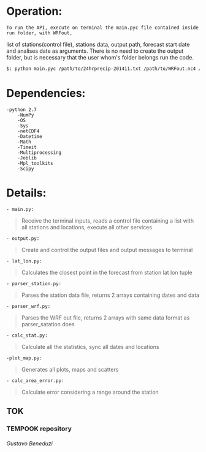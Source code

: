 # Operation:
	To run the API, execute on terminal the main.pyc file contained inside run folder, with WRFout, 
list of stations(control file), stations data, output path, forecast start date and analises date as arguments. There is no need to create the output folder, but is necessary that the user whom's folder belongs run the code.

```bash
$: python main.pyc /path/to/24hrprecip-201411.txt /path/to/WRFout.nc4 /path/to/stationlist.csv /path/to/output/folder YYYYMMDDHH YYYYMMDDHH
```

# Dependencies:
	-python 2.7
		-NumPy
		-OS
		-Sys
		-netCDF4
		-Datetime
		-Math
		-Timeit
		-Multiprocessing
		-Joblib
		-Mpl_toolkits
		-Scipy
# Details:
 
	- main.py:
>	Receive the terminal inputs, reads a control file containing a list with all stations and locations, execute all other services 
	
	- output.py:
>	Create and control the output files and output messages to terminal

	- lat_lon.py:
>	Calculates the closest point in the forecast from station lat lon tuple

	- parser_station.py:
>	Parses the station data file, returns 2 arrays containing dates and data

	- parser_wrf.py:
>	Parses the WRF out file, returns 2 arrays with same data format as parser_satation does

	- calc_stat.py:
>	Calculate all the statistics, sync all dates and locations
	
	-plot_map.py:
>	Generates all plots, maps and scatters

	- calc_area_error.py:
>	Calculate error considering a range around the station

	
## TOK
### TEMPOOK repository


###### Gustavo Beneduzi
